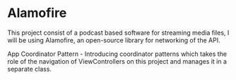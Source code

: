 # Alamofire
This project consist of a podcast based software for streaming media files, I will be using Alamofire, an open-source library for networking of the API.

App Coordinator Pattern - Introducing coordinator patterns which takes the role of the navigation of ViewControllers on this project and manages it in a separate class.
